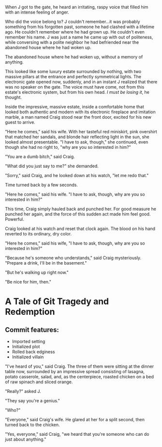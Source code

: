 When J got to the gate, he heard an irritating, raspy voice that filled him with an intense feeling of anger.

Who did the voice belong to?  J couldn't remember...it was probably something from his forgotten past, someone he had clashed with a lifetime ago.  He couldn't remember where he had grown up.  He couldn't even remember his name.  J was just a name he came up with out of politeness, while conversing with a polite neighbor he had befriended near the abandoned house where he had woken up.

The abandoned house where he had woken up, without a memory of anything.

This looked like some luxury estate surrounded by nothing, with two massive pillars at the entrance and perfectly symmetrical lights.  The electronic gate opened now, suddenly, and in an instant J realized that there was no speaker on the gate.  The voice must have come, not from this estate's electronic system, but from his own head.  *I must be losing it*, he thought.

Inside the impressive, massive estate, inside a comfortable home that looked both authentic and modern with its electronic fireplace and imitation marble, a man named Craig stood near the front door, excited for his new guest to arrive.

"Here he comes," said his wife.  With her tasteful red miniskirt, pink overshirt that matched her sandals, and blonde hair reflecting light in the sun, she looked almost presentable.  "I have to ask, though," she continued, even though she had no right to, "why are you so interested in him?"

"You are a dumb bitch," said Craig.

"What did you just say to me?" she demanded.

"Sorry," said Craig, and he looked down at his watch, "let me redo that."

Time turned back by a few seconds.

"Here he comes," said his wife.  "I have to ask, though, why are you so interested in him?"

This time, Craig simply hauled back and punched her.  For good measure he punched her again, and the force of this sudden act made him feel good.  Powerful.

Craig looked at his watch and reset that clock again.  The blood on his hand reverted to its ordinary, dry color.

"Here he comes," said his wife, "I have to ask, though, why are you so interested in him?"

"Because he's someone who understands," said Craig mysteriously.  "Prepare a drink, I'll be in the basement."

"But he's walking up right now."

"Be nice for him, then."

# A Tale of Git Tragedy and Redemption

## Commit features:

* Imported setting
* Initialized plot
* Rolled back edginess
* Initialized villain

"I've heard of you," said Craig.  The three of them were sitting at the dinner table now, surrounded by an impressive spread consisting of lasagna, potato casserole, salad, and, as the centerpiece, roasted chicken on a bed of raw spinach and sliced orange.

"Really?" asked J.

"They say you're a genius."

"Who?"

"Everyone," said Craig's wife.  He glared at her for a split second, then turned back to the chicken.  

"Yes, everyone," said Craig, "we heard that you're someone who can do just about anything."